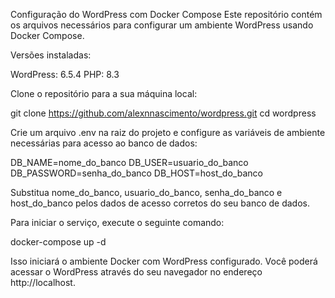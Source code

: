 Configuração do WordPress com Docker Compose
Este repositório contém os arquivos necessários para configurar um ambiente WordPress usando Docker Compose.


Versões instaladas:

WordPress: 6.5.4
PHP: 8.3

Clone o repositório para a sua máquina local:

git clone https://github.com/alexnnascimento/wordpress.git
cd wordpress

Crie um arquivo .env na raiz do projeto e configure as variáveis de ambiente necessárias para acesso ao banco de dados:

DB_NAME=nome_do_banco
DB_USER=usuario_do_banco
DB_PASSWORD=senha_do_banco
DB_HOST=host_do_banco

Substitua nome_do_banco, usuario_do_banco, senha_do_banco e host_do_banco pelos dados de acesso corretos do seu banco de dados.

Para iniciar o serviço, execute o seguinte comando:

docker-compose up -d

Isso iniciará o ambiente Docker com WordPress configurado. Você poderá acessar o WordPress através do seu navegador no endereço http://localhost.

